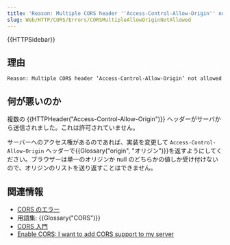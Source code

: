 ```yaml
---
title: 'Reason: Multiple CORS header ''Access-Control-Allow-Origin'' not allowed'
slug: Web/HTTP/CORS/Errors/CORSMultipleAllowOriginNotAllowed
---
```


{{HTTPSidebar}}

## 理由

```
Reason: Multiple CORS header ‘Access-Control-Allow-Origin’ not allowed
```

## 何が悪いのか

複数の {{HTTPHeader("Access-Control-Allow-Origin")}} ヘッダーがサーバから送信されました。これは許可されていません。

サーバーへのアクセス権があるのであれば、実装を変更して `Access-Control-Allow-Origin` ヘッダーで{{Glossary("origin", "オリジン")}}を返すようにしてください。ブラウザーは単一のオリジンか null のどちらかの値しか受け付けないので、オリジンのリストを送り返すことはできません。

## 関連情報

- [CORS のエラー](/ja/docs/Web/HTTP/CORS/Errors)
- 用語集: {{Glossary("CORS")}}
- [CORS 入門](/ja/docs/Web/HTTP/CORS)
- [Enable CORS: I want to add CORS support to my server](https://enable-cors.org/server.html)
